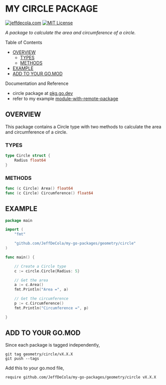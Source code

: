# MY CIRCLE PACKAGE

[![jeffdecola.com](https://img.shields.io/badge/website-jeffdecola.com-blue)](https://jeffdecola.com)
[![MIT License](https://img.shields.io/:license-mit-blue.svg)](https://jeffdecola.mit-license.org)

_A package to calculate the area and circumference of a circle._

Table of Contents

* [OVERVIEW](https://github.com/JeffDeCola/my-go-packages/tree/master/geometry/circle#overview)
  * [TYPES](https://github.com/JeffDeCola/my-go-packages/tree/master/geometry/circle#types)
  * [METHODS](https://github.com/JeffDeCola/my-go-packages/tree/master/geometry/circle#methods)
* [EXAMPLE](https://github.com/JeffDeCola/my-go-packages/tree/master/geometry/circle#example)
* [ADD TO YOUR GO.MOD](https://github.com/JeffDeCola/my-go-packages/tree/master/geometry/circle#add-to-your-gomod)

Documentation and Reference

* circle package at
  [pkg.go.dev](https://pkg.go.dev/github.com/JeffDeCola/my-go-packages/geometry/circle)
* refer to my example
  [module-with-remote-package](https://github.com/JeffDeCola/my-go-examples/tree/master/modules-and-packages/remote-packages/module-with-remote-package)

## OVERVIEW

This package contains a Circle type with two methods to calculate the area
and circumference of a circle.

### TYPES

```go
type Circle struct {
    Radius float64
}
```

### METHODS

```go
func (c Circle) Area() float64
func (c Circle) Circumference() float64
```

## EXAMPLE

```go
package main

import (
    "fmt"

    "github.com/JeffDeCola/my-go-packages/geometry/circle"
)

func main() {

    // Create a Circle type
    c := circle.Circle{Radius: 5}

    // Get the area
    a := c.Area()
    fmt.Println("Area =", a)

    // Get the circumference
    p := c.Circumference()
    fmt.Println("Circumference =", p)

}
```

## ADD TO YOUR GO.MOD

Since each package is tagged independently,

```text
git tag geometry/circle/vX.X.X
git push --tags
```

Add this to your go.mod file,

```text
require github.com/JeffDeCola/my-go-packages/geometry/circle vX.X.X
```

